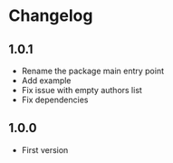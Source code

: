 # Changelog

## 1.0.1

- Rename the package main entry point
- Add example
- Fix issue with empty authors list
- Fix dependencies

## 1.0.0

- First version
